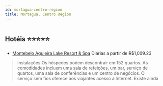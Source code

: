 ```yaml
---
id: mortagua-centro-region
title: Mortagua, Centro Region
---
```


<center><img src="http://image1.urlforimages.com/Images/1243489/$Original/1214304160_200x200.jpg" alt="" /></center>


## Hotéis ⭐️⭐️⭐️⭐️⭐️

-    [Montebelo Aguieira Lake Resort & Spa](https://www.hurb.com/aud/https://www.hurb.com/hoteis/mortagua/montebelo-aguieira-lake-resort-spa-JNP-JP012309?cmp=18055) Diárias a partir de R$1,009.23
   > Instalações
Os hóspedes podem descontraír em 152 quartos. As comodidades incluem uma sala de refeições, um bar, serviço de quartos, uma sala de conferências e um centro de negócios. O serviço sem fios oferece aos viajantes acesso à Internet. Existe ainda 
